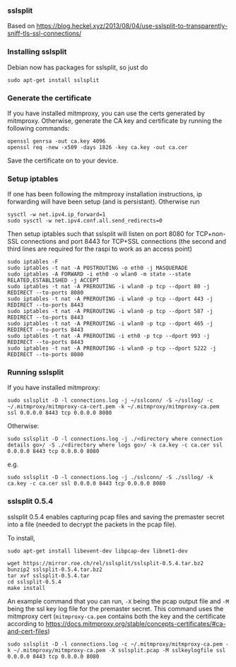 ### sslsplit

Based on https://blog.heckel.xyz/2013/08/04/use-sslsplit-to-transparently-sniff-tls-ssl-connections/

### Installing sslsplit

Debian now has packages for sslsplit, so just do

```
sudo apt-get install sslsplit
```

### Generate the certificate

If you have installed mitmproxy, you can use the certs generated by mitmproxy. Otherwise, generate the CA key and certificate by running the following commands:

```
openssl genrsa -out ca.key 4096
openssl req -new -x509 -days 1826 -key ca.key -out ca.cer
```

Save the certificate on to your device.

### Setup iptables

If one has been following the mitmproxy installation instructions, ip forwarding will have been setup (and is persistant). Otherwise run

```
sysctl -w net.ipv4.ip_forward=1
sudo sysctl -w net.ipv4.conf.all.send_redirects=0
```

Then setup iptables such that sslsplit will listen on port 8080 for TCP+non-SSL connections and port 8443 for TCP+SSL connections (the second and third lines are required for the raspi to work as an access point)

```
sudo iptables -F
sudo iptables -t nat -A POSTROUTING -o eth0 -j MASQUERADE
sudo iptables -A FORWARD -i eth0 -o wlan0 -m state --state RELATED,ESTABLISHED -j ACCEPT
sudo iptables -t nat -A PREROUTING -i wlan0 -p tcp --dport 80 -j REDIRECT --to-ports 8080
sudo iptables -t nat -A PREROUTING -i wlan0 -p tcp --dport 443 -j REDIRECT --to-ports 8443
sudo iptables -t nat -A PREROUTING -i wlan0 -p tcp --dport 587 -j REDIRECT --to-ports 8443
sudo iptables -t nat -A PREROUTING -i wlan0 -p tcp --dport 465 -j REDIRECT --to-ports 8443
sudo iptables -t nat -A PREROUTING -i eth0 -p tcp --dport 993 -j REDIRECT --to-ports 8443
sudo iptables -t nat -A PREROUTING -i wlan0 -p tcp --dport 5222 -j REDIRECT --to-ports 8080
```

### Running sslsplit

If you have installed mitmproxy:

```
sudo sslsplit -D -l connections.log -j ~/sslconn/ -S ~/ssllog/ -c ~/.mitmproxy/mitmproxy-ca-cert.pem -k ~/.mitmproxy/mitmproxy-ca.pem ssl 0.0.0.0 8443 tcp 0.0.0.0 8080
```

Otherwise:

```
sudo sslsplit -D -l connections.log -j ./<directory where connection details go>/ -S ./<directory where logs go>/ -k ca.key -c ca.cer ssl 0.0.0.0 8443 tcp 0.0.0.0 8080
```

e.g.

```
sudo sslsplit -D -l connections.log -j ./sslconn/ -S ./ssllog/ -k ca.key -c ca.cer ssl 0.0.0.0 8443 tcp 0.0.0.0 8080
```

### sslsplit 0.5.4
sslsplit 0.5.4 enables capturing pcap files and saving the premaster secret into a file (needed to decrypt the packets in the pcap file).

To install,
```
sudo apt-get install libevent-dev libpcap-dev libnet1-dev

wget https://mirror.roe.ch/rel/sslsplit/sslsplit-0.5.4.tar.bz2
bunzip2 sslsplit-0.5.4.tar.bz2  
tar xvf sslsplit-0.5.4.tar  
cd sslsplit-0.5.4
make install
```

An example command that you can run, `-X` being the pcap output file and `-M` being the ssl key log file for the premaster secret. This command uses the mitmproxy cert (`mitmproxy-ca.pem` contains both the key and the certificate according to https://docs.mitmproxy.org/stable/concepts-certificates/#ca-and-cert-files)
```
sudo sslsplit -D -l connections.log -c ~/.mitmproxy/mitmproxy-ca.pem -k ~/.mitmproxy/mitmproxy-ca.pem -X sslsplit.pcap -M sslkeylogfile ssl 0.0.0.0 8443 tcp 0.0.0.0 8080
```
